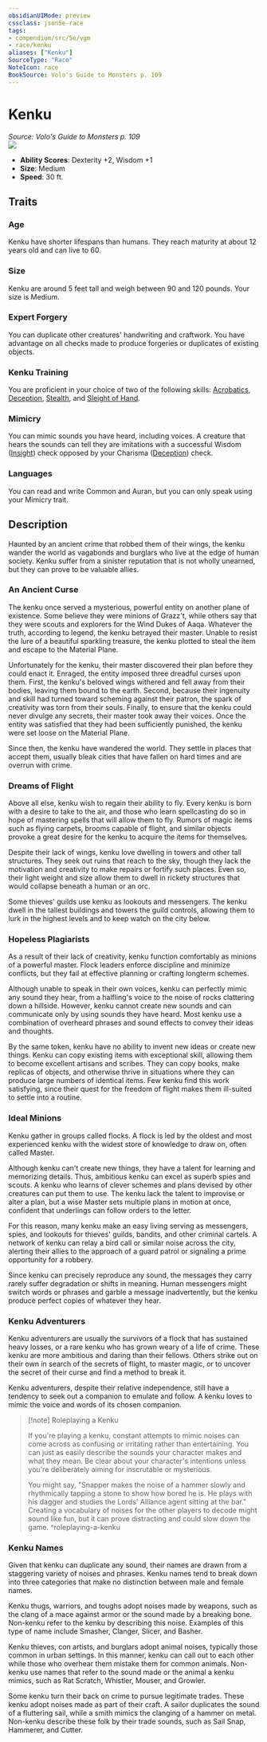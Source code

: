 ```yaml
---
obsidianUIMode: preview
cssclass: json5e-race
tags:
- compendium/src/5e/vgm
- race/kenku
aliases: ["Kenku"]
SourceType: "Race"
NoteIcon: race
BookSource: Volo's Guide to Monsters p. 109
---
```

# Kenku
*Source: Volo's Guide to Monsters p. 109*  
![](https://raw.githubusercontent.com/5etools-mirror-2/5etools-img/main/races/VGM/Kenku.webp#right)  

- **Ability Scores**: Dexterity +2, Wisdom +1
- **Size**: Medium
- **Speed**: 30 ft.

## Traits

### Age

Kenku have shorter lifespans than humans. They reach maturity at about 12 years old and can live to 60.

### Size

Kenku are around 5 feet tall and weigh between 90 and 120 pounds. Your size is Medium.

### Expert Forgery

You can duplicate other creatures' handwriting and craftwork. You have advantage on all checks made to produce forgeries or duplicates of existing objects.

### Kenku Training

You are proficient in your choice of two of the following skills: [Acrobatics](/3-Mechanics/CLI/rules/skills.md#Acrobatics), [Deception](/3-Mechanics/CLI/rules/skills.md#Deception), [Stealth](/3-Mechanics/CLI/rules/skills.md#Stealth), and [Sleight of Hand](/3-Mechanics/CLI/rules/skills.md#Sleight%20of%20Hand).

### Mimicry

You can mimic sounds you have heard, including voices. A creature that hears the sounds can tell they are imitations with a successful Wisdom ([Insight](/3-Mechanics/CLI/rules/skills.md#Insight)) check opposed by your Charisma ([Deception](/3-Mechanics/CLI/rules/skills.md#Deception)) check.

### Languages

You can read and write Common and Auran, but you can only speak using your Mimicry trait.

## Description

Haunted by an ancient crime that robbed them of their wings, the kenku wander the world as vagabonds and burglars who live at the edge of human society. Kenku suffer from a sinister reputation that is not wholly unearned, but they can prove to be valuable allies.

### An Ancient Curse

The kenku once served a mysterious, powerful entity on another plane of existence. Some believe they were minions of Grazz't, while others say that they were scouts and explorers for the Wind Dukes of Aaqa. Whatever the truth, according to legend, the kenku betrayed their master. Unable to resist the lure of a beautiful sparkling treasure, the kenku plotted to steal the item and escape to the Material Plane.

Unfortunately for the kenku, their master discovered their plan before they could enact it. Enraged, the entity imposed three dreadful curses upon them. First, the kenku's beloved wings withered and fell away from their bodies, leaving them bound to the earth. Second, because their ingenuity and skill had turned toward scheming against their patron, the spark of creativity was torn from their souls. Finally, to ensure that the kenku could never divulge any secrets, their master took away their voices. Once the entity was satisfied that they had been sufficiently punished, the kenku were set loose on the Material Plane.

Since then, the kenku have wandered the world. They settle in places that accept them, usually bleak cities that have fallen on hard times and are overrun with crime.

### Dreams of Flight

Above all else, kenku wish to regain their ability to fly. Every kenku is born with a desire to take to the air, and those who learn spellcasting do so in hope of mastering spells that will allow them to fly. Rumors of magic items such as flying carpets, brooms capable of flight, and similar objects provoke a great desire for the kenku to acquire the items for themselves.

Despite their lack of wings, kenku love dwelling in towers and other tall structures. They seek out ruins that reach to the sky, though they lack the motivation and creativity to make repairs or fortify such places. Even so, their light weight and size allow them to dwell in rickety structures that would collapse beneath a human or an orc.

Some thieves' guilds use kenku as lookouts and messengers. The kenku dwell in the tallest buildings and towers the guild controls, allowing them to lurk in the highest levels and to keep watch on the city below.

### Hopeless Plagiarists

As a result of their lack of creativity, kenku function comfortably as minions of a powerful master. Flock leaders enforce discipline and minimize conflicts, but they fail at effective planning or crafting longterm schemes.

Although unable to speak in their own voices, kenku can perfectly mimic any sound they hear, from a halfling's voice to the noise of rocks clattering down a hillside. However, kenku cannot create new sounds and can communicate only by using sounds they have heard. Most kenku use a combination of overheard phrases and sound effects to convey their ideas and thoughts.

By the same token, kenku have no ability to invent new ideas or create new things. Kenku can copy existing items with exceptional skill, allowing them to become excellent artisans and scribes. They can copy books, make replicas of objects, and otherwise thrive in situations where they can produce large numbers of identical items. Few kenku find this work satisfying, since their quest for the freedom of flight makes them ill-suited to settle into a routine.

### Ideal Minions

Kenku gather in groups called flocks. A flock is led by the oldest and most experienced kenku with the widest store of knowledge to draw on, often called Master.

Although kenku can't create new things, they have a talent for learning and memorizing details. Thus, ambitious kenku can excel as superb spies and scouts. A kenku who learns of clever schemes and plans devised by other creatures can put them to use. The kenku lack the talent to improvise or alter a plan, but a wise Master sets multiple plans in motion at once, confident that underlings can follow orders to the letter.

For this reason, many kenku make an easy living serving as messengers, spies, and lookouts for thieves' guilds, bandits, and other criminal cartels. A network of kenku can relay a bird call or similar noise across the city, alerting their allies to the approach of a guard patrol or signaling a prime opportunity for a robbery.

Since kenku can precisely reproduce any sound, the messages they carry rarely suffer degradation or shifts in meaning. Human messengers might switch words or phrases and garble a message inadvertently, but the kenku produce perfect copies of whatever they hear.

### Kenku Adventurers

Kenku adventurers are usually the survivors of a flock that has sustained heavy losses, or a rare kenku who has grown weary of a life of crime. These kenku are more ambitious and daring than their fellows. Others strike out on their own in search of the secrets of flight, to master magic, or to uncover the secret of their curse and find a method to break it.

Kenku adventurers, despite their relative independence, still have a tendency to seek out a companion to emulate and follow. A kenku loves to mimic the voice and words of its chosen companion.

> [!note] Roleplaying a Kenku
> 
> If you're playing a kenku, constant attempts to mimic noises can come across as confusing or irritating rather than entertaining. You can just as easily describe the sounds your character makes and what they mean. Be clear about your character's intentions unless you're deliberately aiming for inscrutable or mysterious.
> 
> You might say, "Snapper makes the noise of a hammer slowly and rhythmically tapping a stone to show how bored he is. He plays with his dagger and studies the Lords' Alliance agent sitting at the bar." Creating a vocabulary of noises for the other players to decode might sound like fun, but it can prove distracting and could slow down the game.
^roleplaying-a-kenku

### Kenku Names

Given that kenku can duplicate any sound, their names are drawn from a staggering variety of noises and phrases. Kenku names tend to break down into three categories that make no distinction between male and female names.

Kenku thugs, warriors, and toughs adopt noises made by weapons, such as the clang of a mace against armor or the sound made by a breaking bone. Non-kenku refer to the kenku by describing this noise. Examples of this type of name include Smasher, Clanger, Slicer, and Basher.

Kenku thieves, con artists, and burglars adopt animal noises, typically those common in urban settings. In this manner, kenku can call out to each other while those who overhear them mistake them for common animals. Non-kenku use names that refer to the sound made or the animal a kenku mimics, such as Rat Scratch, Whistler, Mouser, and Growler.

Some kenku turn their back on crime to pursue legitimate trades. These kenku adopt noises made as part of their craft. A sailor duplicates the sound of a fluttering sail, while a smith mimics the clanging of a hammer on metal. Non-kenku describe these folk by their trade sounds, such as Sail Snap, Hammerer, and Cutter.